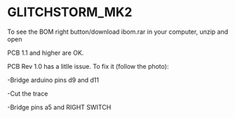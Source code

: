 # GLITCHSTORM_MK2
To see the BOM right button/download ibom.rar in your computer, unzip and open



PCB 1.1 and higher are OK. 

PCB Rev 1.0 has a litlle issue. To fix it (follow the photo):

-Bridge arduino pins d9 and d11

-Cut the trace

-Bridge pins a5 and RIGHT SWITCH 

